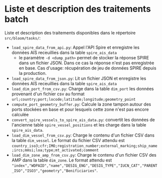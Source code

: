 # Liste et description des traitements batch

Liste et description des traitements disponibles dans le répertoire `src/bloom/tasks/`:

* `load_spire_data_from_api.py`: Appel l'API Spire et enregistre les données AIS receuillies dans la
  table `spire_ais_data`
    * le paramètre `-d <dump_path>` permet de stocker la réponse SPIRE dans un fichier JSON. Dans ce cas la réponse
      n'est pas enregistrée en base. Cas d'usage: récupération de jeu de données SPIRE depuis la production.
* `load_spire_data_from_json.py`: Lit un fichier JSON et enregistre les données AIS receuillies dans la
  table `spire_ais_data`
* `load_dim_port_from_csv.py`: Charge dans la table `dim_port` les données provenant d'un fichier csv au
  format `url;country;port;locode;latitude;longitude;geometry_point`
* `compute_port_geometry_buffer.py`: Calcule la zone tampon autour des ports stockées en base et pour lesquels cette
  zone n'est pas encore calculée
* `convert_spire_vessels_to_spire_ais_data.py`: convertit les données de l'ancienne table `spire_vessel_positions` et
  les charge dans la table `spire_ais_data`.
* `load_dim_vessel_from_csv.py`: Charge le contenu d'un fichier CSV dans la table `dim_vessel`. Le format du fichier CSV
  attendu
  est `country_iso3;cfr;IMO;registration_number;external_marking;ship_name;ircs;mmsi;loa;type;mt_activated;comment`
* `load_dim_zone_amp_from_csv.py`: Charge le contenu d'un fichier CSV des AMP dans la table `dim_zone`. Le format
  attendu
  est `"index","WDPAID","name","DESIG_ENG","DESIG_TYPE","IUCN_CAT","PARENT_ISO","ISO3","geometry","Benificiaries"`.